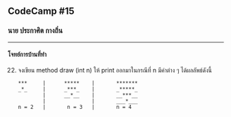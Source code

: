 ## CodeCamp #15

### นาย ประกาศิต กางถิ่น

---

#### โจทย์การบ้านที่ทำ

22. จงเขียน method draw (int n) ให้ print ออกมาในกรณีที่ n มีค่าต่าง ๆ ได้ผลลัพธ์ดังนี้

        ***     |      *****    |       *******
        _*_     |      _***_    |       _*****_
                |      __*__    |       __***__
                |               |       ___*___
        n = 2   |       n = 3   |       n = 4
